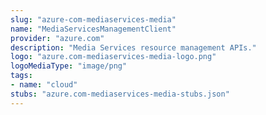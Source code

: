 ```yaml
---
slug: "azure-com-mediaservices-media"
name: "MediaServicesManagementClient"
provider: "azure.com"
description: "Media Services resource management APIs."
logo: "azure.com-mediaservices-media-logo.png"
logoMediaType: "image/png"
tags:
- name: "cloud"
stubs: "azure.com-mediaservices-media-stubs.json"
---
```

